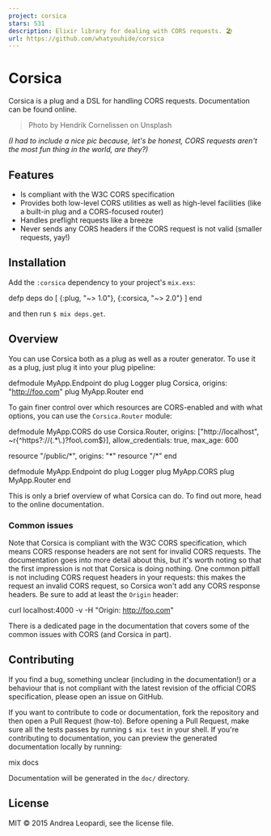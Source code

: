 ```yaml
---
project: corsica
stars: 531
description: Elixir library for dealing with CORS requests. 🏖
url: https://github.com/whatyouhide/corsica
---
```


Corsica
=======

Corsica is a plug and a DSL for handling CORS requests. Documentation can be found online.

> Photo by Hendrik Cornelissen on Unsplash

_(I had to include a nice pic because, let's be honest, CORS requests aren't the most fun thing in the world, are they?)_

Features
--------

-   Is compliant with the W3C CORS specification
-   Provides both low-level CORS utilities as well as high-level facilities (like a built-in plug and a CORS-focused router)
-   Handles preflight requests like a breeze
-   Never sends any CORS headers if the CORS request is not valid (smaller requests, yay!)

Installation
------------

Add the `:corsica` dependency to your project's `mix.exs`:

defp deps do
  \[
    {:plug, "~> 1.0"},
    {:corsica, "~> 2.0"}
  \]
end

and then run `$ mix deps.get`.

Overview
--------

You can use Corsica both as a plug as well as a router generator. To use it as a plug, just plug it into your plug pipeline:

defmodule MyApp.Endpoint do
  plug Logger
  plug Corsica, origins: "http://foo.com"
  plug MyApp.Router
end

To gain finer control over which resources are CORS-enabled and with what options, you can use the `Corsica.Router` module:

defmodule MyApp.CORS do
  use Corsica.Router,
    origins: \["http://localhost", ~r{^https?://(.\*\\.)?foo\\.com$}\],
    allow\_credentials: true,
    max\_age: 600

  resource "/public/\*", origins: "\*"
  resource "/\*"
end

defmodule MyApp.Endpoint do
  plug Logger
  plug MyApp.CORS
  plug MyApp.Router
end

This is only a brief overview of what Corsica can do. To find out more, head to the online documentation.

### Common issues

Note that Corsica is compliant with the W3C CORS specification, which means CORS response headers are not sent for invalid CORS requests. The documentation goes into more detail about this, but it's worth noting so that the first impression is not that Corsica is doing nothing. One common pitfall is not including CORS request headers in your requests: this makes the request an invalid CORS request, so Corsica won't add any CORS response headers. Be sure to add at least the `Origin` header:

curl localhost:4000 -v -H "Origin: http://foo.com"

There is a dedicated page in the documentation that covers some of the common issues with CORS (and Corsica in part).

Contributing
------------

If you find a bug, something unclear (including in the documentation!) or a behaviour that is not compliant with the latest revision of the official CORS specification, please open an issue on GitHub.

If you want to contribute to code or documentation, fork the repository and then open a Pull Request (how-to). Before opening a Pull Request, make sure all the tests passes by running `$ mix test` in your shell. If you're contributing to documentation, you can preview the generated documentation locally by running:

mix docs

Documentation will be generated in the `doc/` directory.

License
-------

MIT © 2015 Andrea Leopardi, see the license file.
